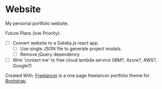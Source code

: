 # Website

My personal portfolio website.

Future Plans (low Priority):

- [ ] Convert website to a Gatsby.js react app.
  - [ ] Use single JSON file to generate project modals.
  - [ ] Remove jQuery dependency
- [ ] Wire 'contact me' to free cloud lambda service (IBM?, Azure?, AWS?, Google?)

Created With:
[Freelancer](http://startbootstrap.com/template-overviews/freelancer/) is a one page freelancer portfolio theme for [Bootstrap](http://getbootstrap.com/).
